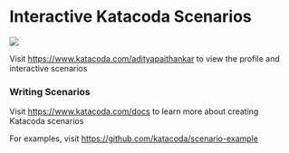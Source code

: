 # Interactive Katacoda Scenarios

[![](http://shields.katacoda.com/katacoda/adityapaithankar/count.svg)](https://www.katacoda.com/adityapaithankar "Get your profile on Katacoda.com")

Visit https://www.katacoda.com/adityapaithankar to view the profile and interactive scenarios

### Writing Scenarios
Visit https://www.katacoda.com/docs to learn more about creating Katacoda scenarios

For examples, visit https://github.com/katacoda/scenario-example
